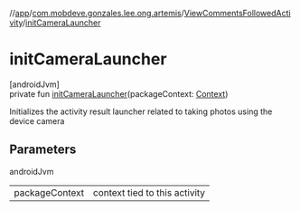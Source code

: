 //[app](../../../index.md)/[com.mobdeve.gonzales.lee.ong.artemis](../index.md)/[ViewCommentsFollowedActivity](index.md)/[initCameraLauncher](init-camera-launcher.md)

# initCameraLauncher

[androidJvm]\
private fun [initCameraLauncher](init-camera-launcher.md)(packageContext: [Context](https://developer.android.com/reference/kotlin/android/content/Context.html))

Initializes the activity result launcher related to taking photos using the device camera

## Parameters

androidJvm

| | |
|---|---|
| packageContext | context tied to this activity |
